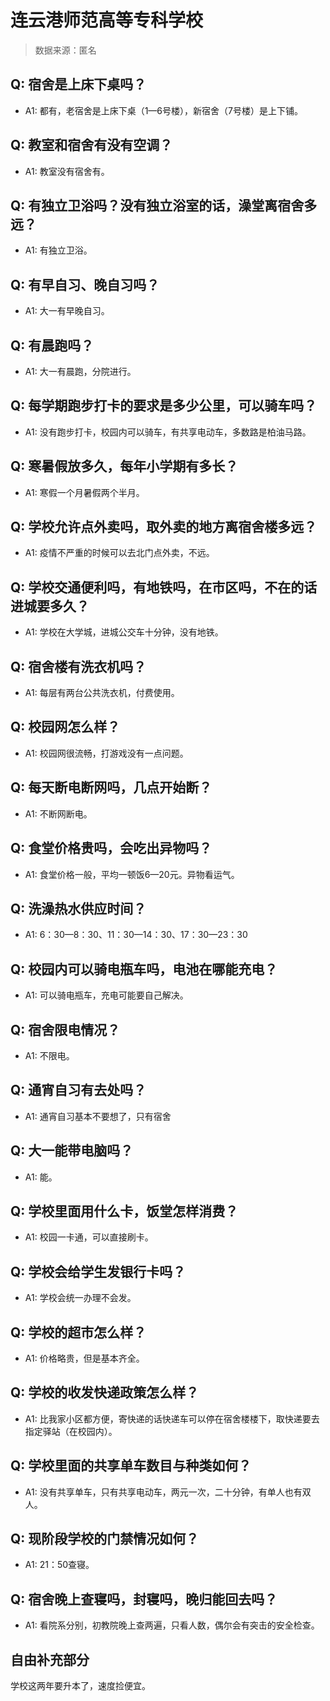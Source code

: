 # 连云港师范高等专科学校

> 数据来源：匿名

## Q: 宿舍是上床下桌吗？

- A1: 都有，老宿舍是上床下桌（1—6号楼），新宿舍（7号楼）是上下铺。

## Q: 教室和宿舍有没有空调？

- A1: 教室没有宿舍有。

## Q: 有独立卫浴吗？没有独立浴室的话，澡堂离宿舍多远？

- A1: 有独立卫浴。

## Q: 有早自习、晚自习吗？

- A1: 大一有早晚自习。

## Q: 有晨跑吗？

- A1: 大一有晨跑，分院进行。

## Q: 每学期跑步打卡的要求是多少公里，可以骑车吗？

- A1: 没有跑步打卡，校园内可以骑车，有共享电动车，多数路是柏油马路。

## Q: 寒暑假放多久，每年小学期有多长？

- A1: 寒假一个月暑假两个半月。

## Q: 学校允许点外卖吗，取外卖的地方离宿舍楼多远？

- A1: 疫情不严重的时候可以去北门点外卖，不远。

## Q: 学校交通便利吗，有地铁吗，在市区吗，不在的话进城要多久？

- A1: 学校在大学城，进城公交车十分钟，没有地铁。

## Q: 宿舍楼有洗衣机吗？

- A1: 每层有两台公共洗衣机，付费使用。

## Q: 校园网怎么样？

- A1: 校园网很流畅，打游戏没有一点问题。

## Q: 每天断电断网吗，几点开始断？

- A1: 不断网断电。

## Q: 食堂价格贵吗，会吃出异物吗？

- A1: 食堂价格一般，平均一顿饭6—20元。异物看运气。

## Q: 洗澡热水供应时间？

- A1: 6：30—8：30、11：30—14：30、17：30—23：30

## Q: 校园内可以骑电瓶车吗，电池在哪能充电？

- A1: 可以骑电瓶车，充电可能要自己解决。

## Q: 宿舍限电情况？

- A1: 不限电。

## Q: 通宵自习有去处吗？

- A1: 通宵自习基本不要想了，只有宿舍

## Q: 大一能带电脑吗？

- A1: 能。

## Q: 学校里面用什么卡，饭堂怎样消费？

- A1: 校园一卡通，可以直接刷卡。

## Q: 学校会给学生发银行卡吗？

- A1: 学校会统一办理不会发。

## Q: 学校的超市怎么样？

- A1: 价格略贵，但是基本齐全。

## Q: 学校的收发快递政策怎么样？

- A1: 比我家小区都方便，寄快递的话快递车可以停在宿舍楼楼下，取快递要去指定驿站（在校园内）。

## Q: 学校里面的共享单车数目与种类如何？

- A1: 没有共享单车，只有共享电动车，两元一次，二十分钟，有单人也有双人。

## Q: 现阶段学校的门禁情况如何？

- A1: 21：50查寝。

## Q: 宿舍晚上查寝吗，封寝吗，晚归能回去吗？

- A1: 看院系分别，初教院晚上查两遍，只看人数，偶尔会有突击的安全检查。

## 自由补充部分

学校这两年要升本了，速度捡便宜。